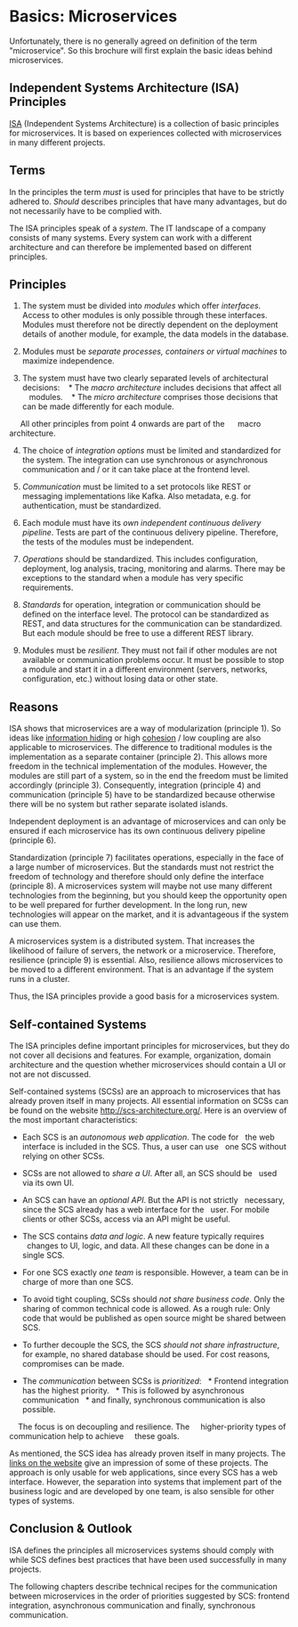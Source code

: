 # Basics: Microservices

Unfortunately, there is no generally agreed on definition of the term
"microservice". So this brochure will first explain the basic ideas
behind microservices.

## Independent Systems Architecture (ISA) Principles

[ISA](http://isa-principles.org) (Independent Systems Architecture)
is a collection of basic principles for microservices. It is based on
experiences collected with microservices in many different projects.

## Terms

In the principles the term *must* is used for principles that have to be strictly
adhered to.  *Should* describes principles that have many
advantages, but do not necessarily have to be complied with.

The ISA principles speak of a *system*. The IT landscape of a company
consists of many systems. Every system can work with a different
architecture and can therefore be implemented based on different
principles.

## Principles

1. The system must be divided into *modules* which offer
 *interfaces*. Access to other modules is only possible through these
 interfaces.  Modules must therefore not be directly dependent on the
 deployment details of another module, for example, the data models in the
 database.

2. Modules must be *separate processes, containers or virtual
 machines* to maximize independence.

3. The system must have two clearly separated levels of
architectural decisions:
   * The *macro architecture* includes decisions that affect all
   modules.
   * The *micro architecture* comprises those decisions that can be made
  differently for each module.

     All other principles from point 4 onwards are part of the
     macro architecture.

4. The choice of *integration options* must be limited and
standardized for the system. The integration can use synchronous or
asynchronous communication and / or it can take place at the frontend
level.

5. *Communication* must be limited to a set protocols like REST or
messaging implementations like Kafka. Also metadata, e.g. for
authentication, must be standardized.

6. Each module must have its *own independent continuous delivery
pipeline*. Tests are part of the continuous delivery pipeline.
Therefore, the tests of the modules must be independent.

7. *Operations* should be standardized. This includes configuration,
deployment, log analysis, tracing, monitoring and alarms. There may be
exceptions to the standard when a module has very specific
requirements.

8. *Standards* for operation, integration or communication should be
defined on the interface level. The protocol can be standardized as
REST, and data structures for the communication can be standardized.
But each module should be free to use a different REST library.

9. Modules must be *resilient*. They must not fail if other modules
are not available or communication problems occur. It must be possible
to stop a module and start it in a different environment (servers,
networks, configuration, etc.)  without losing data or other state.

## Reasons

ISA shows that microservices are a way of modularization (principle
1). So ideas like
[information hiding](https://en.wikipedia.org/wiki/Information_hiding)
or high
[cohesion](https://en.wikipedia.org/wiki/Cohesion_%28computer_science%29)
/ low coupling are also applicable to microservices. The difference to
traditional modules is the implementation as a separate container
(principle 2). This allows more freedom in the technical
implementation of the modules. However, the modules are still part of
a system, so in the end the freedom must be limited accordingly (principle 3).
Consequently, integration (principle 4) and communication (principle
5) have to be standardized because otherwise there will be no system but rather
separate isolated islands.

Independent deployment is an advantage of microservices and can only
be ensured if each microservice has its own continuous delivery
pipeline (principle 6).

Standardization (principle 7) facilitates operations, especially in the face of
a large number of microservices. But the standards must not restrict
the freedom of technology and therefore should only define the
interface (principle 8). A microservices system will maybe not use
many different technologies from the beginning, but you should keep
the opportunity open to be well prepared for further
development. In the long run, new technologies will appear on the
market, and it is advantageous if the system can use them.

A microservices system is a distributed system. That increases the
likelihood of failure of servers, the network or a
microservice. Therefore, resilience (principle 9) is essential. Also,
resilience allows microservices to be moved to a different
environment. That is an advantage if the system runs in a cluster.

Thus, the ISA principles provide a good basis for a
microservices system.

## Self-contained Systems

The ISA principles define important principles for microservices, but
they do not cover all decisions and features. For example,
organization, domain architecture and the question whether microservices should
contain a UI or not are not discussed.

Self-contained systems (SCSs) are an approach to microservices that
has already proven itself in many projects. All essential
information on SCSs can be found on the website
<http://scs-architecture.org/>. Here is an overview of the
most important characteristics:

- Each SCS is an *autonomous web application*. The code for 
  the web interface is included in the SCS. Thus, a user can use
  one SCS without relying on other SCSs.

- SCSs are not allowed to *share a UI*. After all, an SCS should be
  used via its own UI.

- An SCS can have an *optional API*. But the API is not strictly
  necessary, since the SCS already has a web interface for the
  user. For mobile clients or other SCSs, access via an API might be
  useful.

- The SCS contains *data and logic*. A new feature typically requires
  changes to UI, logic, and data. All these changes can be done in
  a single SCS.

- For one SCS exactly *one team* is responsible. However, a team can
  be in charge of more than one SCS.

- To avoid tight coupling, SCSs should *not share business
code*. Only the sharing of common technical code is allowed. As a rough rule: Only
code that would be published as open source might be shared between
SCS.

- To further decouple the SCS, the SCS *should not share
infrastructure*, for example, no shared database should be used. For
cost reasons, compromises can be made.

- The *communication* between SCSs is *prioritized*:
  * Frontend integration has the highest priority.
  * This is followed by asynchronous communication
  * and finally, synchronous communication is also possible.

    The focus is on decoupling and resilience. The
    higher-priority types of communication help to achieve
    these goals.

As mentioned, the SCS idea has already proven itself in many projects. The
[links on the website](http://scs-architecture.org/links.html) give
an impression of some of these projects. The approach is only usable for web
applications, since every SCS has a web interface. However, the separation
into systems that implement part of the business logic and are developed by one
team, is also sensible for other types of systems.

## Conclusion & Outlook

ISA defines the principles all microservices systems should comply with while SCS
defines best practices that have been used successfully in many projects.

The following chapters describe technical recipes for the communication
between microservices in the order of priorities suggested by SCS: frontend
integration, asynchronous communication and finally, synchronous
communication.
